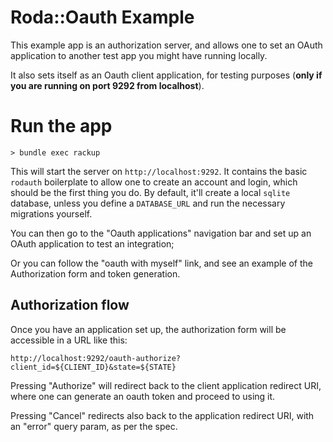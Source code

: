 # Roda::Oauth Example

This example app is an authorization server, and allows one to set an OAuth application to another test app you might have running locally.

It also sets itself as an Oauth client application, for testing purposes (**only if you are running on port 9292 from localhost**).

# Run the app

```
> bundle exec rackup
```

This will start the server on `http://localhost:9292`. It contains the basic `rodauth` boilerplate to allow one to create an account and login, which should be the first thing you do. By default, it'll create a local `sqlite` database, unless you define a `DATABASE_URL` and run the necessary migrations yourself.

You can then go to the "Oauth applications" navigation bar and set up an OAuth application to test an integration;

Or you can follow the "oauth with myself" link, and see an example of the Authorization form and token generation.

## Authorization flow

Once you have an application set up, the authorization form will be accessible in a URL like this:

```
http://localhost:9292/oauth-authorize?client_id=${CLIENT_ID}&state=${STATE}
```

Pressing "Authorize" will redirect back to the client application redirect URI, where one can generate an oauth token and proceed to using it.

Pressing "Cancel" redirects also back to the application redirect URI, with an "error" query param, as per the spec.